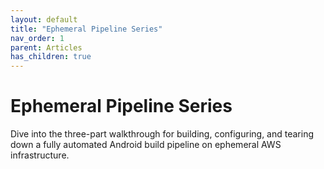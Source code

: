 ```yaml
---
layout: default
title: "Ephemeral Pipeline Series"
nav_order: 1
parent: Articles
has_children: true
---
```


# Ephemeral Pipeline Series

Dive into the three-part walkthrough for building, configuring, and tearing down a fully automated Android build pipeline on ephemeral AWS infrastructure.
